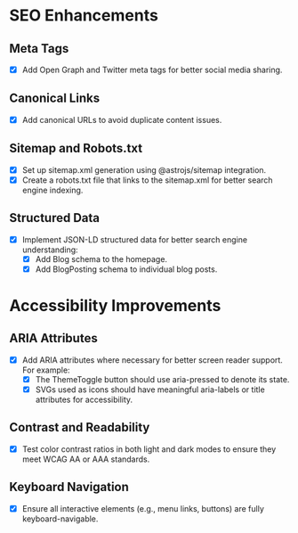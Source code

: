 ﻿
# SEO Enhancements
## Meta Tags
- [x] Add Open Graph and Twitter meta tags for better social media sharing.
## Canonical Links
- [x] Add canonical URLs to avoid duplicate content issues.
## Sitemap and Robots.txt
- [x] Set up sitemap.xml generation using @astrojs/sitemap integration.
- [x] Create a robots.txt file that links to the sitemap.xml for better search engine indexing.
## Structured Data
- [x] Implement JSON-LD structured data for better search engine understanding:
   - [x] Add Blog schema to the homepage.
   - [x] Add BlogPosting schema to individual blog posts.

# Accessibility Improvements
## ARIA Attributes
- [x] Add ARIA attributes where necessary for better screen reader support. For example:
   - [x] The ThemeToggle button should use aria-pressed to denote its state.
   - [x] SVGs used as icons should have meaningful aria-labels or title attributes for accessibility.
## Contrast and Readability
   - [x] Test color contrast ratios in both light and dark modes to ensure they meet WCAG AA or AAA standards.
## Keyboard Navigation
   - [x] Ensure all interactive elements (e.g., menu links, buttons) are fully keyboard-navigable.
